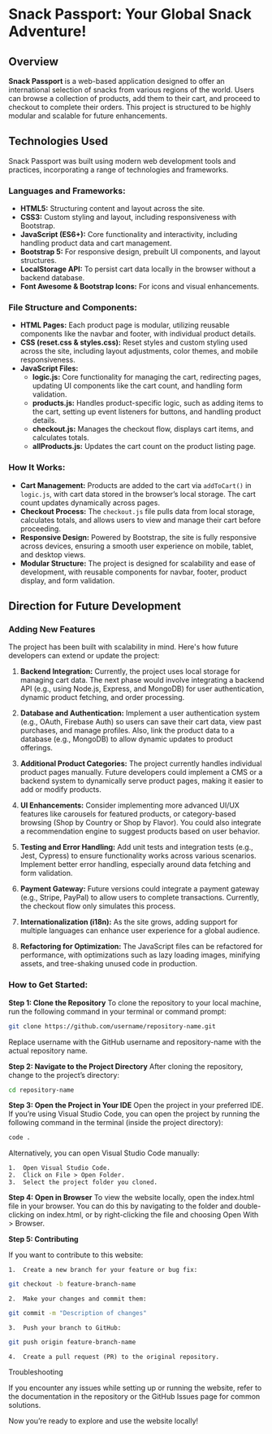 # Snack Passport: Your Global Snack Adventure!

## Overview
**Snack Passport** is a web-based application designed to offer an international selection of snacks from various regions of the world. Users can browse a collection of products, add them to their cart, and proceed to checkout to complete their orders. This project is structured to be highly modular and scalable for future enhancements.

## Technologies Used
Snack Passport was built using modern web development tools and practices, incorporating a range of technologies and frameworks.

### Languages and Frameworks:
- **HTML5:** Structuring content and layout across the site.
- **CSS3:** Custom styling and layout, including responsiveness with Bootstrap.
- **JavaScript (ES6+):** Core functionality and interactivity, including handling product data and cart management.
- **Bootstrap 5:** For responsive design, prebuilt UI components, and layout structures.
- **LocalStorage API:** To persist cart data locally in the browser without a backend database.
- **Font Awesome & Bootstrap Icons:** For icons and visual enhancements.

### File Structure and Components:
- **HTML Pages:** Each product page is modular, utilizing reusable components like the navbar and footer, with individual product details.
- **CSS (reset.css & styles.css):** Reset styles and custom styling used across the site, including layout adjustments, color themes, and mobile responsiveness.
- **JavaScript Files:**
  - **logic.js:** Core functionality for managing the cart, redirecting pages, updating UI components like the cart count, and handling form validation.
  - **products.js:** Handles product-specific logic, such as adding items to the cart, setting up event listeners for buttons, and handling product details.
  - **checkout.js:** Manages the checkout flow, displays cart items, and calculates totals.
  - **allProducts.js:** Updates the cart count on the product listing page.

### How It Works:
- **Cart Management:** Products are added to the cart via `addToCart()` in `logic.js`, with cart data stored in the browser’s local storage. The cart count updates dynamically across pages.
- **Checkout Process:** The `checkout.js` file pulls data from local storage, calculates totals, and allows users to view and manage their cart before proceeding.
- **Responsive Design:** Powered by Bootstrap, the site is fully responsive across devices, ensuring a smooth user experience on mobile, tablet, and desktop views.
- **Modular Structure:** The project is designed for scalability and ease of development, with reusable components for navbar, footer, product display, and form validation.

## Direction for Future Development

### Adding New Features
The project has been built with scalability in mind. Here's how future developers can extend or update the project:

1. **Backend Integration:**
   Currently, the project uses local storage for managing cart data. The next phase would involve integrating a backend API (e.g., using Node.js, Express, and MongoDB) for user authentication, dynamic product fetching, and order processing.

2. **Database and Authentication:**
   Implement a user authentication system (e.g., OAuth, Firebase Auth) so users can save their cart data, view past purchases, and manage profiles. Also, link the product data to a database (e.g., MongoDB) to allow dynamic updates to product offerings.

3. **Additional Product Categories:**
   The project currently handles individual product pages manually. Future developers could implement a CMS or a backend system to dynamically serve product pages, making it easier to add or modify products.

4. **UI Enhancements:**
   Consider implementing more advanced UI/UX features like carousels for featured products, or category-based browsing (Shop by Country or Shop by Flavor). You could also integrate a recommendation engine to suggest products based on user behavior.

5. **Testing and Error Handling:**
   Add unit tests and integration tests (e.g., Jest, Cypress) to ensure functionality works across various scenarios. Implement better error handling, especially around data fetching and form validation.

6. **Payment Gateway:**
   Future versions could integrate a payment gateway (e.g., Stripe, PayPal) to allow users to complete transactions. Currently, the checkout flow only simulates this process.

7. **Internationalization (i18n):**
   As the site grows, adding support for multiple languages can enhance user experience for a global audience.

8. **Refactoring for Optimization:**
   The JavaScript files can be refactored for performance, with optimizations such as lazy loading images, minifying assets, and tree-shaking unused code in production.

### How to Get Started:
**Step 1: Clone the Repository**
To clone the repository to your local machine, run the following command in your terminal or command prompt:

```bash
git clone https://github.com/username/repository-name.git
```
Replace username with the GitHub username and repository-name with the actual repository name.

**Step 2: Navigate to the Project Directory**
After cloning the repository, change to the project’s directory:
```bash
cd repository-name
```
**Step 3: Open the Project in Your IDE**
Open the project in your preferred IDE. If you’re using Visual Studio Code, you can open the project by running the following command in the terminal (inside the project directory):
```bash
code .
```
Alternatively, you can open Visual Studio Code manually:

	1.	Open Visual Studio Code.
	2.	Click on File > Open Folder.
	3.	Select the project folder you cloned.

**Step 4: Open in Browser**
To view the website locally, open the index.html file in your browser. You can do this by navigating to the folder and double-clicking on index.html, or by right-clicking the file and choosing Open With > Browser.

**Step 5: Contributing**

If you want to contribute to this website:

	1.	Create a new branch for your feature or bug fix:
```bash
git checkout -b feature-branch-name
```
	2.	Make your changes and commit them:
  ```bash
git commit -m "Description of changes"
```
	3.	Push your branch to GitHub:
```bash
git push origin feature-branch-name
```
	4.	Create a pull request (PR) to the original repository.

Troubleshooting

If you encounter any issues while setting up or running the website, refer to the documentation in the repository or the GitHub Issues page for common solutions.

Now you’re ready to explore and use the website locally!